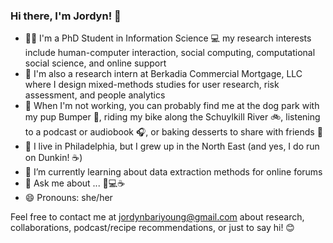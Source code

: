 ### Hi there, I'm Jordyn! 👋

- 👩‍💻 I'm a PhD Student in Information Science 💻 my research interests include human-computer interaction, social computing, computational social science, and online support
- 🏢 I'm also a research intern at Berkadia Commercial Mortgage, LLC where I design mixed-methods studies for user research, risk assessment, and people analytics
- 🎉 When I'm not working, you can probably find me at the dog park with my pup Bumper 🐶, riding my bike along the Schuylkill River 🚲, listening to a podcast or audiobook 🎧, or baking desserts to share with friends 🧁
- 📍 I live in Philadelphia, but I grew up in the North East (and yes, I do run on Dunkin! ☕)
- 🌱 I’m currently learning about data extraction methods for online forums
- 💬 Ask me about ... 🐶💻☕
- 😄 Pronouns: she/her

Feel free to contact me at jordynbariyoung@gmail.com about research, collaborations, podcast/recipe recommendations, or just to say hi! 😊





<!--
**jordyn-young/jordyn-young** is a ✨ _special_ ✨ repository because its `README.md` (this file) appears on your GitHub profile.

Here are some ideas to get you started:

- 🔭 I’m currently working on ...
- 🌱 I’m currently learning ...
- 👯 I’m looking to collaborate on ...
- 🤔 I’m looking for help with ...
- 💬 Ask me about ...
- 📫 How to reach me: ...
- 😄 Pronouns: ...
- ⚡ Fun fact: ...
-->
